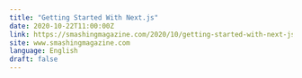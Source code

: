 ```yaml
---
title: "Getting Started With Next.js"
date: 2020-10-22T11:00:00Z
link: https://smashingmagazine.com/2020/10/getting-started-with-next-js/?utm_medium=RSS&utm_source=news.12bit.vn
site: www.smashingmagazine.com
language: English
draft: false
---
```

